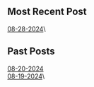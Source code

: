 ## Most Recent Post

[08-28-2024](./Blogs/08-28-2024.md)\

## Past Posts

[08-20-2024](./Blogs/08-20-2024.md)\
[08-19-2024](./Blogs/08-19-2024.md)\